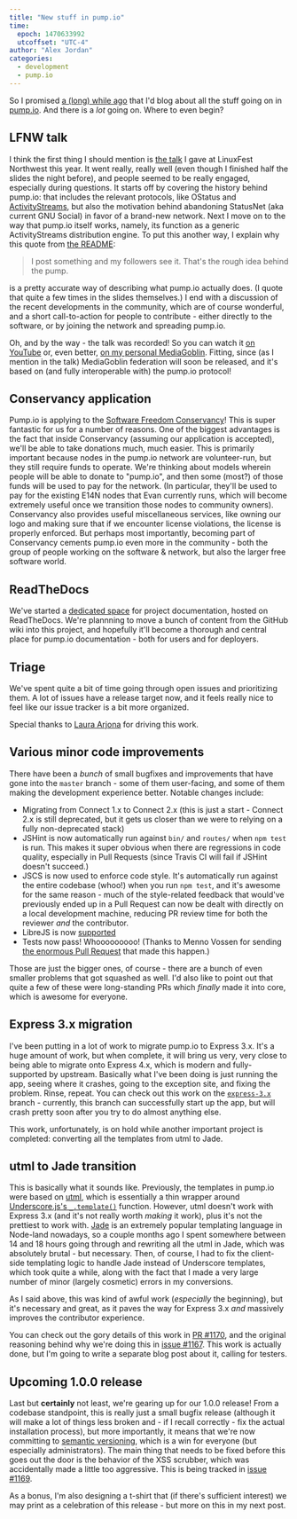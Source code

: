 ```yaml
---
title: "New stuff in pump.io"
time:
  epoch: 1470633992
  utcoffset: "UTC-4"
author: "Alex Jordan"
categories:
  - development
  - pump.io
---
```


So I promised [a (long) while ago][1] that I'd blog about all the stuff going on in [pump.io][2]. And there is a _lot_ going on. Where to even begin?

## LFNW talk

I think the first thing I should mention is [the talk][3] I gave at LinuxFest Northwest this year. It went really, really well (even though I finished half the slides the night before), and people seemed to be really engaged, especially during questions. It starts off by covering the history behind pump.io: that includes the relevant protocols, like OStatus and [ActivityStreams][4], but also the motivation behind abandoning StatusNet (aka current GNU Social) in favor of a brand-new network. Next I move on to the way that pump.io itself works, namely, its function as a generic ActivityStreams distribution engine. To put this another way, I explain why this quote from [the README][5]:

> I post something and my followers see it. That's the rough idea behind the pump.

is a pretty accurate way of describing what pump.io actually does. (I quote that quite a few times in the slides themselves.) I end with a discussion of the recent developments in the community, which are of course wonderful, and a short call-to-action for people to contribute - either directly to the software, or by joining the network and spreading pump.io.

Oh, and by the way - the talk was recorded! So you can watch it [on YouTube][6] or, even better, [on my personal MediaGoblin][7]. Fitting, since (as I mention in the talk) MediaGoblin federation will soon be released, and it's based on (and fully interoperable with) the pump.io protocol!

## Conservancy application

Pump.io is applying to the [Software Freedom Conservancy][8]! This is super fantastic for us for a number of reasons. One of the biggest advantages is the fact that inside Conservancy (assuming our application is accepted), we'll be able to take donations much, much easier. This is primarily important because nodes in the pump.io network are volunteer-run, but they still require funds to operate. We're thinking about models wherein people will be able to donate to "pump.io", and then some (most?) of those funds will be used to pay for the network. (In particular, they'll be used to pay for the existing E14N nodes that Evan currently runs, which will become extremely useful once we transition those nodes to community owners). Conservancy also provides useful miscellaneous services, like owning our logo and making sure that if we encounter license violations, the license is properly enforced. But perhaps most importantly, becoming part of Conservancy cements pump.io even more in the community - both the group of people working on the software & network, but also the larger free software world.

## ReadTheDocs

We've started a [dedicated space][20] for project documentation, hosted on ReadTheDocs. We're plannning to move a bunch of content from the GitHub wiki into this project, and hopefully it'll become a thorough and central place for pump.io documentation - both for users and for deployers.

## Triage

We've spent quite a bit of time going through open issues and prioritizing them. A lot of issues have a release target now, and it feels really nice to feel like our issue tracker is a bit more organized.

Special thanks to [Laura Arjona][16] for driving this work.

## Various minor code improvements

There have been a _bunch_ of small bugfixes and improvements that have gone into the `master` branch - some of them user-facing, and some of them making the development experience better. Notable changes include:

* Migrating from Connect 1.x to Connect 2.x (this is just a start - Connect 2.x is still deprecated, but it gets us closer than we were to relying on a fully non-deprecated stack)
* JSHint is now automatically run against `bin/` and `routes/` when `npm test` is run. This makes it super obvious when there are regressions in code quality, especially in Pull Requests (since Travis CI will fail if JSHint doesn't succeed.)
* JSCS is now used to enforce code style. It's automatically run against the entire codebase (whoo!) when you run `npm test`, and it's awesome for the same reason - much of the style-related feedback that would've previously ended up in a Pull Request can now be dealt with directly on a local development machine, reducing PR review time for both the reviewer _and_ the contributor.
* LibreJS is now [supported][19]
* Tests now pass! Whooooooooo! (Thanks to Menno Vossen for sending [the enormous Pull Request][9] that made this happen.)

Those are just the bigger ones, of course - there are a bunch of even smaller problems that got squashed as well. I'd also like to point out that quite a few of these were long-standing PRs which _finally_ made it into core, which is awesome for everyone.

## Express 3.x migration

I've been putting in a lot of work to migrate pump.io to Express 3.x. It's a huge amount of work, but when complete, it will bring us very, very close to being able to migrate onto Express 4.x, which is modern and fully-supported by upstream. Basically what I've been doing is just running the app, seeing where it crashes, going to the exception site, and fixing the problem. Rinse, repeat. You can check out this work on the [`express-3.x`][10] branch - currently, this branch can successfully start up the app, but will crash pretty soon after you try to do almost anything else.

This work, unfortunately, is on hold while another important project is completed: converting all the templates from utml to Jade.

## utml to Jade transition

This is basically what it sounds like. Previously, the templates in pump.io were based on [utml][11], which is essentially a thin wrapper around [Underscore.js's `_.template()`][12] function. However, utml doesn't work with Express 3.x (and it's not really worth _making_ it work), plus it's not the prettiest to work with. [Jade][13] is an extremely popular templating language in Node-land nowadays, so a couple months ago I spent somewhere between 14 and 18 hours going through and rewriting all the utml in Jade, which was absolutely brutal - but necessary. Then, of course, I had to fix the client-side templating logic to handle Jade instead of Underscore templates, which took quite a while, along with the fact that I made a very large number of minor (largely cosmetic) errors in my conversions.

As I said above, this was kind of awful work (_especially_ the beginning), but it's necessary and great, as it paves the way for Express 3.x _and_ massively improves the contributor experience.

You can check out the gory details of this work in [PR #1170][14], and the original reasoning behind why we're doing this in [issue #1167][15]. This work is actually done, but I'm going to write a separate blog post about it, calling for testers.

## Upcoming 1.0.0 release

Last but **certainly** not least, we're gearing up for our 1.0.0 release! From a codebase standpoint, this is really just a small bugfix release (although it will make a lot of things less broken and - if I recall correctly - fix the actual installation process), but more importantly, it means that we're now committing to [semantic versioning][17], which is a win for everyone (but especially administrators). The main thing that needs to be fixed before this goes out the door is the behavior of the XSS scrubber, which was accidentally made a little too aggressive. This is being tracked in [issue #1169][18].

As a bonus, I'm also designing a t-shirt that (if there's sufficient interest) we may print as a celebration of this release - but more on this in my next post.

 [1]: https://strugee.net/blog/2016/05/stratic-part-one
 [2]: http://pump.io
 [3]: https://linuxfestnorthwest.org/2016/sessions/pumpio-community
 [4]: http://activitystrea.ms
 [5]: https://github.com/e14n/pump.io/blob/master/README.md
 [6]: https://www.youtube.com/watch?v=uQ6RVTFdYNc
 [7]: https://media.strugee.net/u/alex/m/linuxfest-northwest-2016-pump-io-the-community/
 [8]: https://sfconservancy.org/
 [9]: https://github.com/e14n/pump.io/pull/1136
 [10]: https://github.com/e14n/pump.io/tree/express-3.x
 [11]: https://github.com/mikefrey/utml
 [12]: http://underscorejs.org/#template
 [13]: http://jade-lang.com/
 [14]: https://github.com/e14n/pump.io/pull/1170
 [15]: https://github.com/e14n/pump.io/issues/1167
 [16]: https://identi.ca/larjona
 [17]: http://semver.org/
 [18]: https://github.com/e14n/pump.io/issues/1169
 [19]: https://github.com/e14n/pump.io/pull/1058
 [20]: http://pumpio.readthedocs.io/en/latest/
